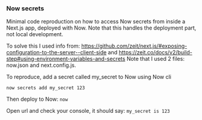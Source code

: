 ### Now secrets ###
Minimal code reproduction on how to access Now secrets from inside a Next.js app, deployed with Now. Note that this handles the deployment part, not local development.

To solve this I used info from: https://github.com/zeit/next.js/#exposing-configuration-to-the-server--client-side and https://zeit.co/docs/v2/build-step#using-environment-variables-and-secrets Note that I used 2 files: now.json and next.config.js.

To reproduce, add a secret called my_secret to Now using Now cli
```
now secrets add my_secret 123
```
Then deploy to Now: `now`

Open url and check your console, it should say: `my_secret is 123` 
